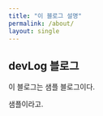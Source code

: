 ```yaml
---
title: "이 블로그 설명"
permalink: /about/
layout: single
---
```


## devLog 블로그

이 블로그는 샘플 블로그이다.

샘플이라고.